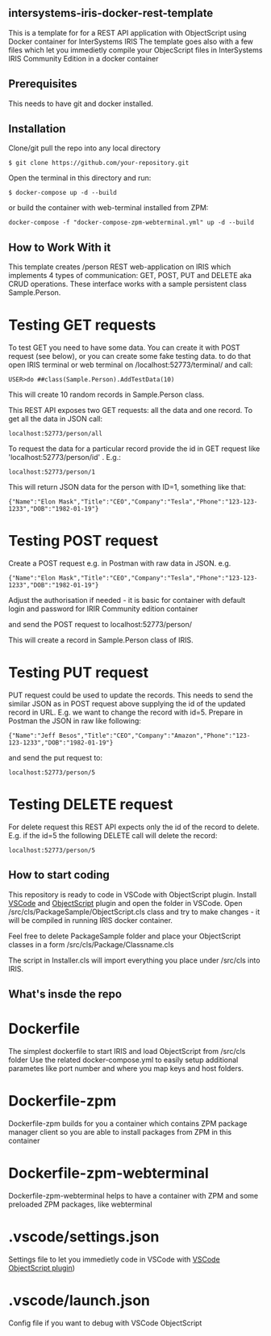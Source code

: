 ## intersystems-iris-docker-rest-template
This is a template for for a REST API application with  ObjectScript using Docker container for InterSystems IRIS
The template goes also with a few files which let you immedietly compile your ObjecScript files in InterSystems IRIS Community Edition in a docker container

## Prerequisites
This needs to have git and docker installed. 

## Installation 

Clone/git pull the repo into any local directory

```
$ git clone https://github.com/your-repository.git
```

Open the terminal in this directory and run:

```
$ docker-compose up -d --build
```

or build the container with web-terminal installed from ZPM:

```
docker-compose -f "docker-compose-zpm-webterminal.yml" up -d --build
```

## How to Work With it

This template creates /person REST web-application on IRIS which implements 4 types of communication: GET, POST, PUT and DELETE aka CRUD operations.
These interface works with a sample persistent class Sample.Person.

# Testing GET requests

To test GET you need to have some data. You can create it with POST request (see below), or you can create some fake testing data. to do that open IRIS terminal or web terminal on /localhost:52773/terminal/  and call:

```
USER>do ##class(Sample.Person).AddTestData(10)
```
This will create 10 random records in Sample.Person class.

This REST API exposes two GET requests: all the data and one record.
To get all the data in JSON call:

```
localhost:52773/person/all
```

To request the data for a particular record provide the id in GET request like 'localhost:52773/person/id' . E.g.:

```
localhost:52773/person/1
```

This will return JSON data for the person with ID=1, something like that:

```
{"Name":"Elon Mask","Title":"CEO","Company":"Tesla","Phone":"123-123-1233","DOB":"1982-01-19"}
```

# Testing POST request

Create a POST request e.g. in Postman with raw data in JSON. e.g.

```
{"Name":"Elon Mask","Title":"CEO","Company":"Tesla","Phone":"123-123-1233","DOB":"1982-01-19"}
```

Adjust the authorisation if needed - it is basic for container with default login and password for IRIR Community edition container

and send the POST request to localhost:52773/person/

This will create a record in Sample.Person class of IRIS.

# Testing PUT request

PUT request could be used to update the records. This needs to send the similar JSON as in POST request above supplying the id of the updated record in URL.
E.g. we want to change the record with id=5. Prepare in Postman the JSON in raw like following:

```
{"Name":"Jeff Besos","Title":"CEO","Company":"Amazon","Phone":"123-123-1233","DOB":"1982-01-19"}
```

and send the put request to:
```
localhost:52773/person/5
```

# Testing DELETE request

For delete request this REST API expects only the id of the record to delete. E.g. if the id=5 the following DELETE call will delete the record:

```
localhost:52773/person/5
```

## How to start coding
This repository is ready to code in VSCode with ObjectScript plugin.
Install [VSCode](https://code.visualstudio.com/) and [ObjectScript](https://marketplace.visualstudio.com/items?itemName=daimor.vscode-objectscript) plugin and open the folder in VSCode.
Open /src/cls/PackageSample/ObjectScript.cls class and try to make changes - it will be compiled in running IRIS docker container.

Feel free to delete PackageSample folder and place your ObjectScript classes in a form
/src/cls/Package/Classname.cls

The script in Installer.cls will import everything you place under /src/cls into IRIS.

## What's insde the repo

# Dockerfile

The simplest dockerfile to start IRIS and load ObjectScript from /src/cls folder
Use the related docker-compose.yml to easily setup additional parametes like port number and where you map keys and host folders.

# Dockerfile-zpm

Dockerfile-zpm builds for you a container which contains ZPM package manager client so you are able to install packages from ZPM in this container

# Dockerfile-zpm-webterminal
Dockerfile-zpm-webterminal helps to have a container with ZPM and some preloaded ZPM packages, like webterminal


# .vscode/settings.json

Settings file to let you immedietly code in VSCode with [VSCode ObjectScript plugin](https://marketplace.visualstudio.com/items?itemName=daimor.vscode-objectscript))

# .vscode/launch.json
Config file if you want to debug with VSCode ObjectScript
